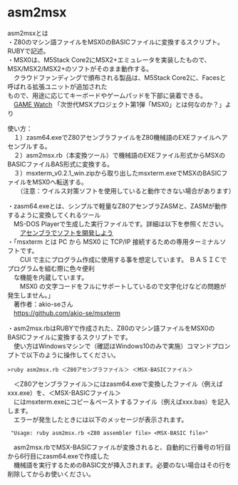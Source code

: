 # asm2msx  
asm2msxとは  
・Z80のマシン語ファイルをMSX0のBASICファイルに変換するスクリプト。RUBYで記述。  
・MSX0は、M5Stack Core2にMSX2+エミュレータを実装したもので、MSX/MSX2/MSX2+のソフトがそのまま動作する。  
　クラウドファンディングで頒布される製品は、M5Stack Core2に、Facesと呼ばれる拡張ユニットが追加された  
  もので、用途に応じてキーボードやゲームパッドを下部に装着できる。  
  　[GAME Watch](https://game.watch.impress.co.jp/docs/kikaku/1468315.html) 
   「次世代MSXプロジェクト第1弾「MSX0」とは何なのか？」より  
   
使い方：  
　１）zasm64.exeでZ80アセンブラファイルをZ80機械語のEXEファイルへアセンブルする。  
　２）asm2msx.rb（本変換ツール）で機械語のEXEファイル形式からMSXのBASICファイルBAS形式に変換する。  
　３）msxterm_v0.2.1_win.zipから取り出したmsxterm.exeでMSXのBASICファイルをMSX0へ転送する。  
　　（注意：ウイルス対策ソフトを使用していると動作できない場合があります）

・zasm64.exeとは、シンプルで軽量なZ80アセンブラZASMと、ZASMが動作するように変換してくれるツール  
　MS-DOS Playerで生成した実行ファイルです。詳細は以下を参照ください。  
　　[アセンブラでソフトを開発しよう](https://www.tiny-yarou.com/asmdev/asmdev.html)  
・「msxterm とは PC から MSX0 に TCP/IP 接続するための専用ターミナルソフトです。  
　　CUI で主にプログラム作成に使用する事を想定しています。 ＢＡＳＩＣでプログラムを組む際に色々便利  
  　な機能を内蔵しています。  
　　MSX0 の文字コードをフルにサポートしているので文字化けなどの問題が発生しません。」  
 　著作者：akio-seさん  
 　https://github.com/akio-se/msxterm  
  
・asm2msx.rbはRUBYで作成された、Z80のマシン語ファイルをMSX0のBASICファイルに変換するスクリプトです。  
　使い方はWindowsマシンで（確認はWindows10のみで実施）コマンドプロンプトで以下のように操作してください。  
  
    >ruby asm2msx.rb ＜Z80アセンブラファイル＞ ＜MSX-BASICファイル＞　　
  
　＜Z80アセンブラファイル＞にはzasm64.exeで変換したファイル（例えばxxx.exe）を、＜MSX-BASICファイル＞  
　にはmsxterm.exeにコピー＆ペーストするファイル（例えばxxx.bas）を記入します。  
　エラーが発生したときには以下のメッセージが表示されます。  
  
     "Usage: ruby asm2msx.rb <Z80 assembler file> <MSX-BASIC file>"  
  
　asm2msx.rbでMSX-BASICファイルが変換されると、自動的に行番号の1行目から6行目にzasm64.exeで作成した  
　機械語を実行するためのBASIC文が挿入されます。必要のない場合はその行を削除してからお使いください。  
